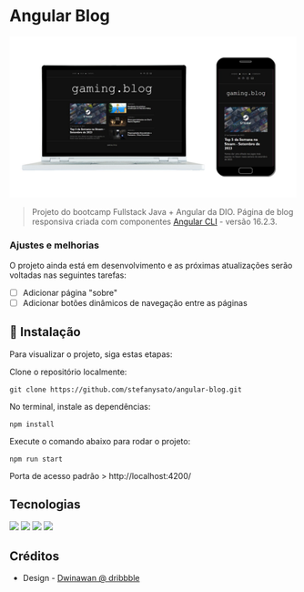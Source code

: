 # Angular Blog

![Screenshot do projeto](/src/assets/img/screenshot.jpg)

> Projeto do bootcamp Fullstack Java + Angular da DIO.
Página de blog responsiva criada com componentes [Angular CLI](https://github.com/angular/angular-cli) - versão 16.2.3.

### Ajustes e melhorias

O projeto ainda está em desenvolvimento e as próximas atualizações serão voltadas nas seguintes tarefas:

- [ ] Adicionar página "sobre"
- [ ] Adicionar botões dinâmicos de navegação entre as páginas

## 🚀 Instalação

Para visualizar o projeto, siga estas etapas:

Clone o repositório localmente:
```
git clone https://github.com/stefanysato/angular-blog.git
```

No terminal, instale as dependências:
```
npm install
```

Execute o comando abaixo para rodar o projeto:
```
npm run start
```

Porta de acesso padrão > http://localhost:4200/

## Tecnologias
![](https://img.shields.io/badge/HTML5-E34F26?style=for-the-badge&logo=html5&logoColor=white)
![](https://img.shields.io/badge/CSS3-1572B6?style=for-the-badge&logo=css3&logoColor=white)
![](https://img.shields.io/badge/TypeScript-007ACC?style=for-the-badge&logo=typescript&logoColor=white)
![](https://img.shields.io/badge/Angular-DD0031?style=for-the-badge&logo=angular&logoColor=white)

## Créditos
* Design - [Dwinawan @ dribbble](https://dribbble.com/shots/18089191-Blog-Layout)
